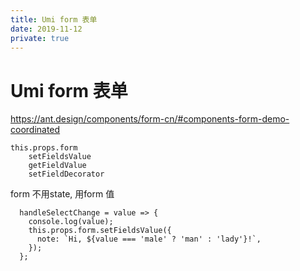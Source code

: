 ```yaml
---
title: Umi form 表单
date: 2019-11-12
private: true
---
```

# Umi form 表单
https://ant.design/components/form-cn/#components-form-demo-coordinated

    this.props.form
        setFieldsValue
        getFieldValue
        setFieldDecorator

form 不用state, 用form 值

      handleSelectChange = value => {
        console.log(value);
        this.props.form.setFieldsValue({
          note: `Hi, ${value === 'male' ? 'man' : 'lady'}!`,
        });
      };